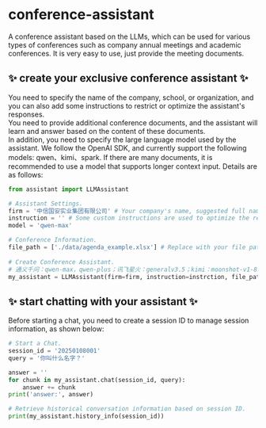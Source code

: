 # conference-assistant
A conference assistant based on the LLMs, which can be used for various types of conferences such as company annual meetings and academic conferences. It is very easy to use, just provide the meeting documents.

## ✨ create your exclusive conference assistant ✨ 
You need to specify the name of the company, school, or organization, and you can also add some instructions to restrict or optimize the assistant's responses.  
You need to provide additional conference documents, and the assistant will learn and answer based on the content of these documents.  
In addition, you need to specify the large language model used by the assistant. We follow the OpenAI SDK, and currently support the following models: qwen、kimi、spark. 
If there are many documents, it is recommended to use a model that supports longer context input.
Details are as follows:  
```python 
from assistant import LLMAssistant

# Assistant Settings.
firm = '中信国安实业集团有限公司' # Your company's name, suggested full name.
instruction = '' # Some custom instructions are used to optimize the reply effect of the assistant.
model = 'qwen-max'

# Conference Information.
file_path = ['./data/agenda_example.xlsx'] # Replace with your file path.
        
# Create Conference Assistant.
# 通义千问：qwen-max，qwen-plus；讯飞星火：generalv3.5；kimi：moonshot-v1-8k，moonshot-v1-32k
my_assistant = LLMAssistant(firm=firm, instruction=instrction, file_path=file_path, model=model)
```
## ✨ start chatting with your assistant ✨ 
Before starting a chat, you need to create a session ID to manage session information, as shown below:  
```python 
# Start a Chat.
session_id = '20250108001'
query = '你叫什么名字？'

answer = ''
for chunk in my_assistant.chat(session_id, query):
    answer += chunk
print('answer:', answer)

# Retrieve historical conversation information based on session ID.
print(my_assistant.history_info(session_id))
```